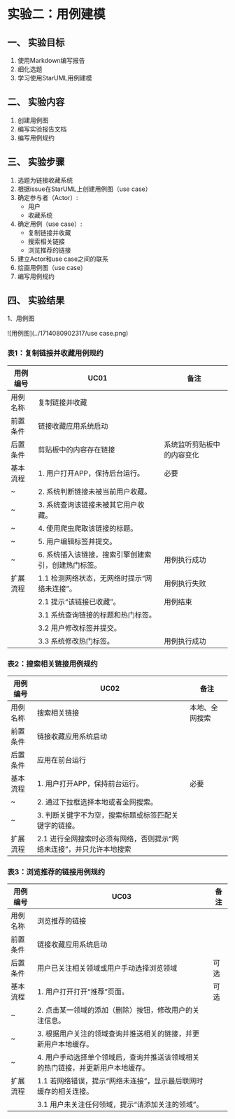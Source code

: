 # 实验二：用例建模

## 一、 实验目标

1. 使用Markdown编写报告
2. 细化选题
3. 学习使用StarUML用例建模

## 二、 实验内容

1. 创建用例图
2. 编写实验报告文档
3. 编写用例规约

## 三、 实验步骤

1. 选题为链接收藏系统
2. 根据issue在StarUML上创建用例图（use case）
3. 确定参与者（Actor）:
   - 用户
   - 收藏系统
4. 确定用例（use case）:
   - 复制链接并收藏
   - 搜索相关链接
   - 浏览推荐的链接
5. 建立Actor和use case之间的联系
6. 绘画用例图（use case）
7. 编写用例规约

## 四、 实验结果

1、用例图

![用例图](../1714080902317/use case.png)

### 表1：复制链接并收藏用例规约

| 用例编号 | UC01                                                | 备注                       |
| -------- | --------------------------------------------------- | -------------------------- |
| 用例名称 | 复制链接并收藏                                      |                            |
| 前置条件 | 链接收藏应用系统启动                                |                            |
| 后置条件 | 剪贴板中的内容存在链接                              | 系统监听剪贴板中的内容变化 |
| 基本流程 | 1. 用户打开APP，保持后台运行。                      | 必要                       |
| ~        | 2. 系统判断链接未被当前用户收藏。                   |                            |
| ~        | 3. 系统查询该链接未被其它用户收藏。                 |                            |
| ~        | 4. 使用爬虫爬取该链接的标题。                       |                            |
| ~        | 5. 用户编辑标签并提交。                             |                            |
| ~        | 6. 系统插入该链接，搜索引擎创建索引，创建热门标签。 | 用例执行成功               |
| 扩展流程 | 1.1 检测网络状态，无网络时提示“网络未连接”。        | 用例执行失败               |
|          | 2.1 提示“该链接已收藏”。                            | 用例结束                   |
|          | 3.1 系统查询链接的标题和热门标签。                  |                            |
|          | 3.2 用户修改标签并提交。                            |                            |
|          | 3.3 系统修改热门标签。                              | 用例执行成功               |

### 表2：搜索相关链接用例规约

| 用例编号 | UC02                                                         | 备注           |
| -------- | ------------------------------------------------------------ | -------------- |
| 用例名称 | 搜索相关链接                                                 | 本地、全网搜索 |
| 前置条件 | 链接收藏应用系统启动                                         |                |
| 后置条件 | 应用在前台运行                                               |                |
| 基本流程 | 1. 用户打开APP，保持前台运行。                               | 必要           |
| ~        | 2. 通过下拉框选择本地或者全网搜索。                          |                |
| ~        | 3. 判断关键字不为空，搜索标题或标签匹配关键字的链接。        |                |
| 扩展流程 | 2.1 进行全网搜索时必须有网络，否则提示“网络未连接”，并只允许本地搜索 |                |

### 表3：浏览推荐的链接用例规约

| 用例编号 | UC03                                                         | 备注 |
| -------- | ------------------------------------------------------------ | ---- |
| 用例名称 | 浏览推荐的链接                                               |      |
| 前置条件 | 链接收藏应用系统启动                                         |      |
| 后置条件 | 用户已关注相关领域或用户手动选择浏览领域                     | 可选 |
| 基本流程 | 1. 用户打开打开“推荐”页面。                                  | 可选 |
| ~        | 2. 点击某一领域的添加（删除）按钮，修改用户的关注信息。      |      |
| ~        | 3. 根据用户关注的领域查询并推送相关的链接，并更新用户本地缓存。 |      |
| ~        | 4. 用户手动选择单个领域后，查询并推送该领域相关的热门链接，并更新用户本地缓存。 |      |
| 扩展流程 | 1.1 若网络错误，提示“网络未连接”，显示最后联网时缓存的相关连接。 |      |
|          | 3.1 用户未关注任何领域，提示“请添加关注的领域”。             |      |
